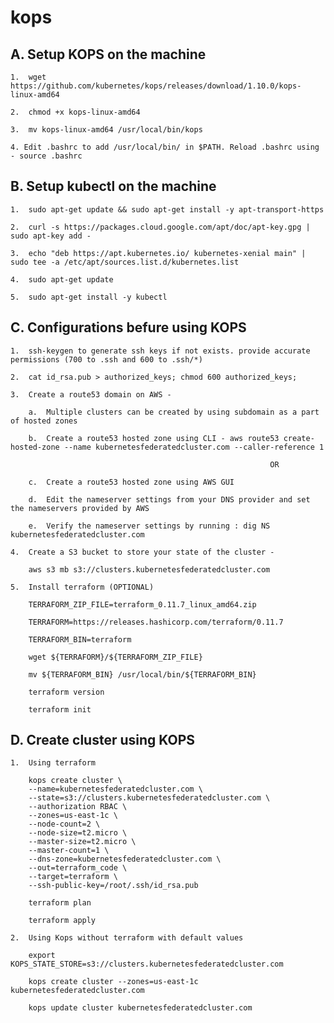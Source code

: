 # kops

##  A.  Setup KOPS on the machine 

    1.  wget https://github.com/kubernetes/kops/releases/download/1.10.0/kops-linux-amd64
    
    2.  chmod +x kops-linux-amd64

    3.  mv kops-linux-amd64 /usr/local/bin/kops

    4. Edit .bashrc to add /usr/local/bin/ in $PATH. Reload .bashrc using - source .bashrc
    
##  B.  Setup kubectl on the machine

    1.  sudo apt-get update && sudo apt-get install -y apt-transport-https

    2.  curl -s https://packages.cloud.google.com/apt/doc/apt-key.gpg | sudo apt-key add -

    3.  echo "deb https://apt.kubernetes.io/ kubernetes-xenial main" | sudo tee -a /etc/apt/sources.list.d/kubernetes.list

    4.  sudo apt-get update

    5.  sudo apt-get install -y kubectl

##  C.  Configurations befure using KOPS

    1.  ssh-keygen to generate ssh keys if not exists. provide accurate permissions (700 to .ssh and 600 to .ssh/*)
    
    2.  cat id_rsa.pub > authorized_keys; chmod 600 authorized_keys;
    
    3.  Create a route53 domain on AWS -
    
        a.  Multiple clusters can be created by using subdomain as a part of hosted zones
        
        b.  Create a route53 hosted zone using CLI - aws route53 create-hosted-zone --name kubernetesfederatedcluster.com --caller-reference 1
        
                                                              OR
                                                              
        c.  Create a route53 hosted zone using AWS GUI
        
        d.  Edit the nameserver settings from your DNS provider and set the nameservers provided by AWS 
        
        e.  Verify the nameserver settings by running : dig NS kubernetesfederatedcluster.com
        
    4.  Create a S3 bucket to store your state of the cluster - 
    
        aws s3 mb s3://clusters.kubernetesfederatedcluster.com 
        
    5.  Install terraform (OPTIONAL)
    
        TERRAFORM_ZIP_FILE=terraform_0.11.7_linux_amd64.zip
        
        TERRAFORM=https://releases.hashicorp.com/terraform/0.11.7
        
        TERRAFORM_BIN=terraform
        
        wget ${TERRAFORM}/${TERRAFORM_ZIP_FILE}
        
        mv ${TERRAFORM_BIN} /usr/local/bin/${TERRAFORM_BIN}
        
        terraform version
        
        terraform init
        
##  D.  Create cluster using KOPS 

    1.  Using terraform 
        
        kops create cluster \
        --name=kubernetesfederatedcluster.com \
        --state=s3://clusters.kubernetesfederatedcluster.com \
        --authorization RBAC \
        --zones=us-east-1c \
        --node-count=2 \
        --node-size=t2.micro \
        --master-size=t2.micro \
        --master-count=1 \
        --dns-zone=kubernetesfederatedcluster.com \
        --out=terraform_code \
        --target=terraform \
        --ssh-public-key=/root/.ssh/id_rsa.pub
        
        terraform plan
        
        terraform apply
        
    2.  Using Kops without terraform with default values
    
        export KOPS_STATE_STORE=s3://clusters.kubernetesfederatedcluster.com 
        
        kops create cluster --zones=us-east-1c kubernetesfederatedcluster.com
        
        kops update cluster kubernetesfederatedcluster.com
        



    
        
        
